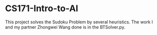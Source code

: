 # CS171-Intro-to-AI
This project solves the Sudoku Problem by several heuristics.
The work I and my partner Zhongwei Wang done is in the BTSolver.py.
